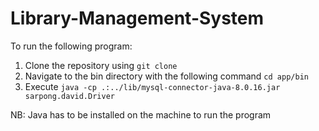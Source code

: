 # Library-Management-System

To run the following program:
1. Clone the repository using `git clone `
2. Navigate to the bin directory with the following command `cd app/bin`
3. Execute `java -cp .:../lib/mysql-connector-java-8.0.16.jar  sarpong.david.Driver`

NB: Java has to be installed on the machine to run the program
